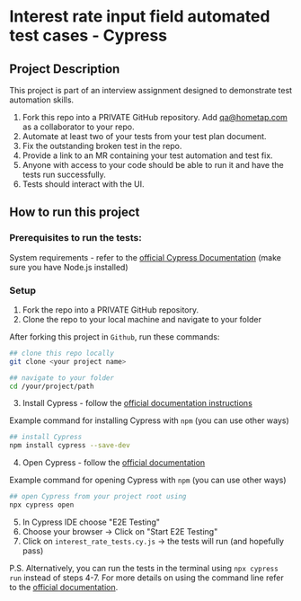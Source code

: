 # Interest rate input field automated test cases - Cypress

## Project Description

This project is part of an interview assignment designed to demonstrate test automation skills.
 
1. Fork this repo into a PRIVATE GitHub repository. Add qa@hometap.com as a collaborator to your repo.
2. Automate at least two of your tests from your test plan document.
3. Fix the outstanding broken test in the repo.
4. Provide a link to an MR containing your test automation and test fix.
5. Anyone with access to your code should be able to run it and have the tests run successfully. 
6. Tests should interact with the UI.

## How to run this project

### Prerequisites to run the tests: 
System requirements - refer to the [official Cypress Documentation](https://docs.cypress.io/guides/getting-started/installing-cypress#System-requirements) (make sure you have Node.js installed)

### Setup 

1. Fork the repo into a PRIVATE GitHub repository.
2. Clone the repo to your local machine and navigate to your folder

After forking this project in `Github`, run these commands:

```bash
## clone this repo locally
git clone <your project name>

## navigate to your folder
cd /your/project/path
```

3. Install Cypress - follow the [official documentation instructions ](https://docs.cypress.io/guides/getting-started/installing-cypress#Installing)

Example command for installing Cypress with `npm` (you can use other ways)

```bash
## install Cypress
npm install cypress --save-dev
```

4. Open Cypress - follow the [official documentation](https://docs.cypress.io/guides/getting-started/installing-cypress#Installing)

Example command for opening Cypress with `npm` (you can use other ways)
   
```bash
## open Cypress from your project root using
npx cypress open
```
5. In Cypress IDE choose "E2E Testing"
6. Choose your browser -> Click on "Start E2E Testing"
7. Click on `interest_rate_tests.cy.js` -> the tests will run (and hopefully pass)

P.S. Alternatively, you can run the tests in the terminal using `npx cypress run` instead of steps 4-7.
For more details on using the command line refer to the [official documentation](https://docs.cypress.io/guides/guides/command-line#cypress-run). 
